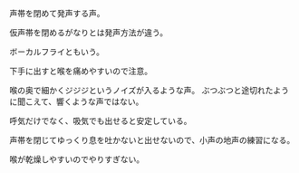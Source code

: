 声帯を閉めて発声する声。

仮声帯を閉めるがなりとは発声方法が違う。

ボーカルフライともいう。

下手に出すと喉を痛めやすいので注意。

喉の奥で細かくジジジというノイズが入るような声。
ぶつぶつと途切れたように聞こえて、響くような声ではない。

呼気だけでなく、吸気でも出せると安定している。

声帯を閉じてゆっくり息を吐かないと出せないので、小声の地声の練習になる。

喉が乾燥しやすいのでやりすぎない。
